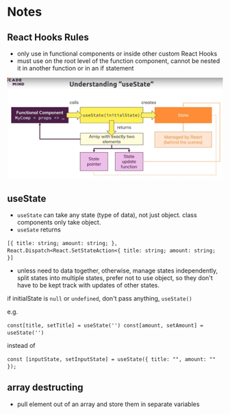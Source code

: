 # Notes

## React Hooks Rules

- only use in functional components or inside other custom React Hooks
- must use on the root level of the function component, cannot be nested it in another function or in an if statement

<img src="/docs/understanding-useState.JPG"/>

## useState

- `useState` can take any state (type of data), not just object. class components only take object.
- `useSate` returns

`[{ title: string; amount: string; }, React.Dispatch<React.SetStateAction<{ title: string; amount: string; }]`

- unless need to data together, otherwise, manage states independently, split states into multiple states, prefer not to use object, so they don't have to be kept track with updates of other states.

if initialState is `null` or `undefined`, don't pass anything, `useState()`

e.g.

`const[title, setTitle] = useState('') const[amount, setAmount] = useState('')`

instead of

`const [inputState, setInputState] = useState({ title: "", amount: "" });`

## array destructing

- pull element out of an array and store them in separate variables
